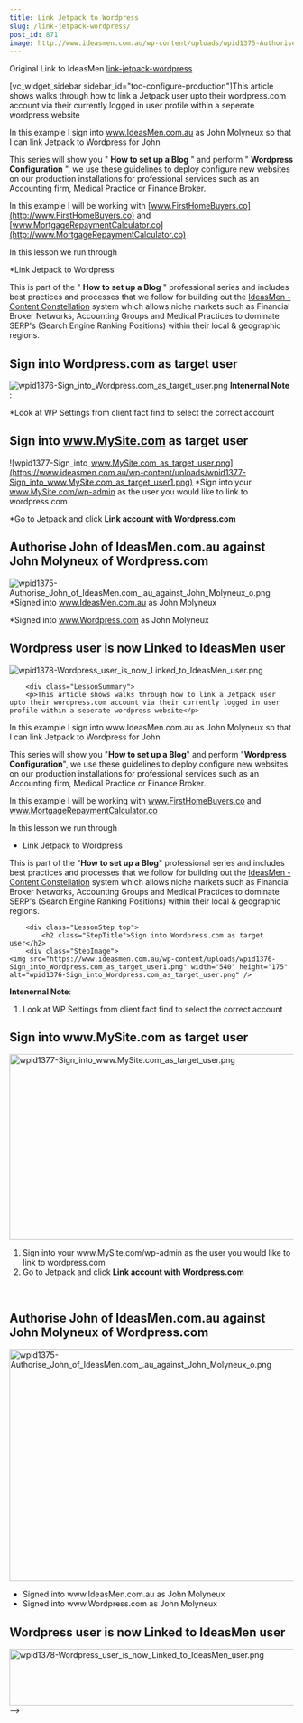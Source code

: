 ```yaml
---
title: Link Jetpack to Wordpress
slug: /link-jetpack-wordpress/
post_id: 871
image: http://www.ideasmen.com.au/wp-content/uploads/wpid1375-Authorise_John_of_IdeasMen.com_.au_against_John_Molyneux_o.png
---
```


Original Link to IdeasMen [link-jetpack-wordpress](http://www.ideasmen.com.au/link-jetpack-wordpress/)



[vc_widget_sidebar sidebar_id="toc-configure-production"]This article shows walks through how to link a Jetpack user upto their wordpress.com account via their currently logged in user profile within a seperate wordpress website



In this example I sign into www.IdeasMen.com.au as John Molyneux so that I can link Jetpack to Wordpress for John



This series will show you "
**How to set up a Blog**
" and perform "
**Wordpress Configuration**
", we use these guidelines to deploy configure new websites on our production installations for professional services such as an Accounting firm, Medical Practice or Finance Broker.



In this example I will be working with 
[www.FirstHomeBuyers.co](http://www.FirstHomeBuyers.co) and 
[www.MortgageRepaymentCalculator.co](http://www.MortgageRepaymentCalculator.co)



In this lesson we run through

*Link Jetpack to Wordpress


This is part of the "
**How to set up a Blog**
" professional series and includes best practices and processes that we follow for building out the 
[IdeasMen - Content Constellation](/content-constellation) system which allows niche markets such as Financial Broker Networks, Accounting Groups and Medical Practices to dominate SERP's (Search Engine Ranking Positions) within their local & geographic regions.
	
		
## Sign into Wordpress.com as target user

		
![wpid1376-Sign_into_Wordpress.com_as_target_user.png](https://www.ideasmen.com.au/wp-content/uploads/wpid1376-Sign_into_Wordpress.com_as_target_user1.png) 
**Intenernal Note**
:

*Look at WP Settings from client fact find to select the correct account
	
## Sign into www.MySite.com as target user

		
![wpid1377-Sign_into_www.MySite.com_as_target_user.png](https://www.ideasmen.com.au/wp-content/uploads/wpid1377-Sign_into_www.MySite.com_as_target_user1.png) 
*Sign into your www.MySite.com/wp-admin as the user you would like to link to wordpress.com


*Go to Jetpack and click 
**Link account with Wordpress.com** 
	
## Authorise John of IdeasMen.com.au against John Molyneux of Wordpress.com

		
![wpid1375-Authorise_John_of_IdeasMen.com_.au_against_John_Molyneux_o.png](https://www.ideasmen.com.au/wp-content/uploads/wpid1375-Authorise_John_of_IdeasMen.com_.au_against_John_Molyneux_o1.png) 
*Signed into www.IdeasMen.com.au as John Molyneux


*Signed into www.Wordpress.com as John Molyneux
	
## Wordpress user is now Linked to IdeasMen user

		
![wpid1378-Wordpress_user_is_now_Linked_to_IdeasMen_user.png](https://www.ideasmen.com.au/wp-content/uploads/wpid1378-Wordpress_user_is_now_Linked_to_IdeasMen_user1.png)

<!--
[vc_widget_sidebar sidebar_id="toc-configure-production"]<!--  --><div class="LessonContent">
		<div class="LessonSummary">
		<p>This article shows walks through how to link a Jetpack user upto their wordpress.com account via their currently logged in user profile within a seperate wordpress website</p>


<p>In this example I sign into www.IdeasMen.com.au as John Molyneux so that I can link Jetpack to Wordpress for John</p>


<p>This series will show you "<strong>How to set up a Blog</strong>" and perform "<strong>Wordpress Configuration</strong>", we use these guidelines to deploy configure new websites on our production installations for professional services such as an Accounting firm, Medical Practice or Finance Broker.</p>


<p>In this example I will be working with <a href="http://www.FirstHomeBuyers.co" target="_blank">www.FirstHomeBuyers.co</a> and <a href="http://www.MortgageRepaymentCalculator.co" target="_blank">www.MortgageRepaymentCalculator.co</a></p>


<p>In this lesson we run through</p>
<ul>
<li>Link Jetpack to Wordpress</li>
</ul>

<p>This is part of the "<strong>How to set up a Blog</strong>" professional series and includes best practices and processes that we follow for building out the <a href="/content-constellation" target="_blank">IdeasMen - Content Constellation</a> system which allows niche markets such as Financial Broker Networks, Accounting Groups and Medical Practices to dominate SERP's (Search Engine Ranking Positions) within their local &amp; geographic regions.</p>	
	</div>
	
		<div class="LessonStep top">
	        <h2 class="StepTitle">Sign into Wordpress.com as target user</h2>
		<div class="StepImage">
	<img src="https://www.ideasmen.com.au/wp-content/uploads/wpid1376-Sign_into_Wordpress.com_as_target_user1.png" width="540" height="175" alt="wpid1376-Sign_into_Wordpress.com_as_target_user.png" />
</div> <div class="StepInstructions">
	<p><strong>Intenernal Note</strong>:</p>
<ol>
<li>Look at WP Settings from client fact find to select the correct account</li>
</ol>
</div>
	</div>
	<div class="LessonStep top">
	        <h2 class="StepTitle">Sign into www.MySite.com as target user</h2>
		<div class="StepImage">
	<img src="https://www.ideasmen.com.au/wp-content/uploads/wpid1377-Sign_into_www.MySite.com_as_target_user1.png" width="540" height="329" alt="wpid1377-Sign_into_www.MySite.com_as_target_user.png" />
</div> <div class="StepInstructions">
	<ol>
<li>Sign into your www.MySite.com/wp-admin as the user you would like to link to wordpress.com</li>
<li>Go to Jetpack and click <strong>Link account with Wordpress.com</strong></li>
</ol><p>&nbsp;</p>
</div>
	</div>
	<div class="LessonStep top">
	        <h2 class="StepTitle">Authorise John of IdeasMen.com.au against John Molyneux of Wordpress.com</h2>
		<div class="StepImage">
	<img src="https://www.ideasmen.com.au/wp-content/uploads/wpid1375-Authorise_John_of_IdeasMen.com_.au_against_John_Molyneux_o1.png" width="540" height="411" alt="wpid1375-Authorise_John_of_IdeasMen.com_.au_against_John_Molyneux_o.png" />
</div> <div class="StepInstructions">
	<ul>
<li>Signed into www.IdeasMen.com.au as John Molyneux</li>
<li>Signed into www.Wordpress.com as John Molyneux</li>
</ul>
</div>
	</div>
	<div class="LessonStep top">
	        <h2 class="StepTitle">Wordpress user is now Linked to IdeasMen user</h2>
		<div class="StepImage">
	<img src="https://www.ideasmen.com.au/wp-content/uploads/wpid1378-Wordpress_user_is_now_Linked_to_IdeasMen_user1.png" width="540" height="100" alt="wpid1378-Wordpress_user_is_now_Linked_to_IdeasMen_user.png" />
</div> 
	</div>

</div>
<!--  -->
-->

<!--
slide_template - default
_x_quote_quote - 
_x_quote_cite - 
_x_link_url - 
_x_video_aspect_ratio - 16:9
_x_video_m4v - 
_x_video_ogv - 
_x_video_embed - 
_x_audio_mp3 - 
_x_audio_ogg - 
_x_audio_embed - 
_x_entry_body_css_class - 
_x_post_layout - off
_x_entry_bg_image_full - 
_x_entry_bg_image_full_fade - 750
_x_entry_bg_image_full_duration - 7500
_yoast_wpseo_focuskw - link jetpack to wordpress
_yoast_wpseo_metadesc - This article shows walks through how to link a Jetpack user upto their wordpress.com account via their currently logged in user profile within a seperate wordpress website
_yoast_wpseo_linkdex - 70
_wpas_done_all - 1
_thumbnail_id - 1578
_x_entry_alternate_index_title - 
_wp_rp_related_posts_query_result_cache_expiration - 1598252432
_wp_rp_related_posts_query_result_cache_5 - a:10:{i:0;O:8:"stdClass":2:{s:7:"post_id";s:3:"826";s:5:"score";s:17:"90.45999154549871";}i:1;O:8:"stdClass":2:{s:7:"post_id";s:4:"1425";s:5:"score";s:16:"89.3962334794434";}i:2;O:8:"stdClass":2:{s:7:"post_id";s:4:"1597";s:5:"score";s:17:"81.41464055532161";}i:3;O:8:"stdClass":2:{s:7:"post_id";s:3:"860";s:5:"score";s:17:"79.72004483454721";}i:4;O:8:"stdClass":2:{s:7:"post_id";s:4:"1616";s:5:"score";s:17:"79.60322331065991";}i:5;O:8:"stdClass":2:{s:7:"post_id";s:4:"1725";s:5:"score";s:17:"77.33997110905115";}i:6;O:8:"stdClass":2:{s:7:"post_id";s:4:"2020";s:5:"score";s:17:"76.97532799537812";}i:7;O:8:"stdClass":2:{s:7:"post_id";s:4:"1703";s:5:"score";s:17:"75.91156992932282";}i:8;O:8:"stdClass":2:{s:7:"post_id";s:4:"1608";s:5:"score";s:17:"73.46931502994202";}i:9;O:8:"stdClass":2:{s:7:"post_id";s:4:"1832";s:5:"score";s:17:"70.58488472773539";}}

-->
